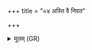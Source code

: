 +++
title = "०४ अस्ति वै निवत"

+++
<details><summary>मूलम् (GR)</summary>

अस्ति वै निवत उद्वनं  
न वै सर्वम् अनुप्लवम् ।  
असि त्वं तस्य दूषणो  
यो नः पापं चिकित्सति ॥
</details>